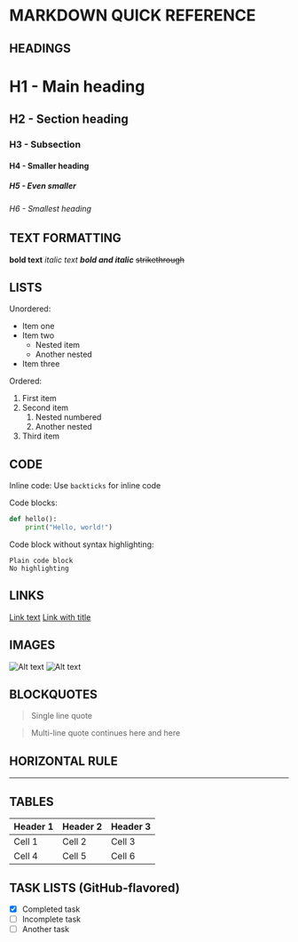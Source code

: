 MARKDOWN QUICK REFERENCE
========================

HEADINGS
--------
# H1 - Main heading
## H2 - Section heading
### H3 - Subsection
#### H4 - Smaller heading
##### H5 - Even smaller
###### H6 - Smallest heading


TEXT FORMATTING
---------------
**bold text**
*italic text*
***bold and italic***
~~strikethrough~~


LISTS
-----
Unordered:
- Item one
- Item two
  - Nested item
  - Another nested
- Item three

Ordered:
1. First item
2. Second item
   1. Nested numbered
   2. Another nested
3. Third item


CODE
----
Inline code:
Use `backticks` for inline code

Code blocks:
```python
def hello():
    print("Hello, world!")
```

Code block without syntax highlighting:
```
Plain code block
No highlighting
```


LINKS
-----
[Link text](https://example.com)
[Link with title](https://example.com "Hover text")


IMAGES
------
![Alt text](image-url.jpg)
![Alt text](image-url.jpg "Image title")


BLOCKQUOTES
-----------
> Single line quote

> Multi-line quote
> continues here
> and here


HORIZONTAL RULE
---------------
---


TABLES
------
| Header 1 | Header 2 | Header 3 |
|----------|----------|----------|
| Cell 1   | Cell 2   | Cell 3   |
| Cell 4   | Cell 5   | Cell 6   |


TASK LISTS (GitHub-flavored)
----------------------------
- [x] Completed task
- [ ] Incomplete task
- [ ] Another task